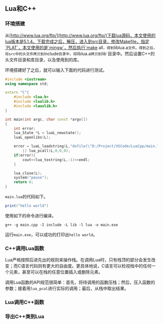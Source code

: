## Lua和C++

### 环境搭建

从[http://www.lua.org/ftp/](http://www.lua.org/ftp/)下载lua源码，本文使用的lua版本是5.1.4。下载完成之后，解压，进入到src目录，修改Makefile，指定`PLAT`，本文使用的是`mingw`，然后执行`make all`，得到`liblua.a`文件。得到之后，将src中的头文件拷贝到`include`目录中，将`liblua.a`拷贝到`lib`目录中。然后设置C++的头文件目录和库目录，以及使用到的库。

环境搭建好了之后，就可以输入下面的代码进行测试。

```cpp
#include <iostream>
using namespace std;

extern "C"{
    #include <lua.h>
    #include <lualib.h>
    #include <lauxlib.h>
}

int main(int argc, char const *argv[])
{
    int error;
    lua_State *L = luaL_newstate();
    luaL_openlibs(L);

    error = luaL_loadstring(L,"dofile(\"D:/Project/VSCode/LuaCpp/main.lua\")") 
        || lua_pcall(L,0,0,0);
    if(error){
        cout<<lua_tostring(L,-1)<<endl;
    }

    lua_close(L);
    system("pause");
    return 0;
}

```

`main.lua`的代码如下。

```lua
print("hello world")
```
使用如下的命令进行编译。

```shell
g++ -g main.cpp -I include -L lib -l lua -o main.exe
```

运行`main.exe`，可以成功的打印出`hello world`。

### C++调用Lua函数

Lua严格按照后进先出的规则来操作栈。在调用Lua时，只有栈顶的部分会发生改变；而C语言代码则有更大的自由度。更具体地说，C语言可以检视栈中的任何一个元素，甚至可以在栈的任意位置插入或删除元素。

调用Lua函数的API规范很简单：首先，将待调用的函数压栈；然后，压入函数的参数；接着用`lua_pcal`进行实际的调用；最后，从栈中取出结果。


### Lua调用C++函数


### 导出C++类到Lua